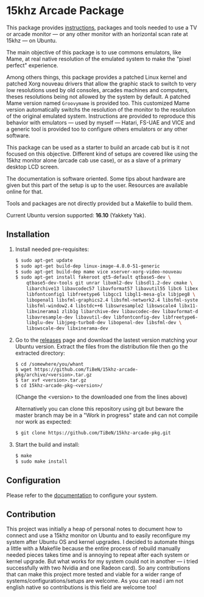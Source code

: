 15khz Arcade Package
====================

This package provides [instructions](doc/15khz-package-documentation.md),
packages and tools needed to use a TV or arcade monitor — or any other
monitor with an horizontal scan rate at 15khz — on Ubuntu.

The main objective of this package is to use commons emulators, like Mame,
at real native resolution of the emulated system to make the "pixel
perfect" experience. 

Among others things, this package provides a patched Linux kernel and
patched Xorg nouveau drivers that allow the graphic stack to switch to very
low resolutions used by old consoles, arcades machines and computers,
theses resolutions being not allowed by the system by default. A patched Mame
version named `Groovymame` is provided too. This customized Mame version
automatically switchs the resolution of the monitor to the resolution of the
original emulated system. Instructions are provided to reproduce this
behavior with emulators — used by myself — Hatari, FS-UAE and VICE and a
generic tool is provided too to configure others emulators or any other 
software.

This package can be used as a starter to build an arcade cab but is it not
focused on this objective. Different kind of setups are covered like using
the 15khz monitor alone (arcade cab use case), or as a slave of a primary
desktop LCD screen.

The documentation is software oriented. Some tips about hardware are given but 
this part of the setup is up to the user. Resources are available online
for that. 

Tools and packages are not directly provided but a Makefile to build them.

Current Ubuntu version supported: **16.10** (Yakkety Yak).

Installation
------------

1.  Install needed pre-requisites:

    ```bash
    $ sudo apt-get update
    $ sudo apt-get build-dep linux-image-4.8.0-51-generic
    $ sudo apt-get build-dep mame vice xserver-xorg-video-nouveau
    $ sudo apt-get install fakeroot qt5-default qtbase5-dev \
        qtbase5-dev-tools git unrar libxml2-dev libsdl1.2-dev cmake \
        libarchive13 libavcodec57 libavformat57 libavutil55 libc6 libexpat1 \
        libfontconfig1 libfreetype6 libgcc1 libgl1-mesa-glx libjpeg8 \
        libopenal1 libsfml-graphics2.4 libsfml-network2.4 libsfml-system2.4 \
        libsfml-window2.4 libstdc++6 libswresample2 libswscale4 libx11-6 \
        libxinerama1 zlib1g libarchive-dev libavcodec-dev libavformat-dev \
        libavresample-dev libavutil-dev libfontconfig-dev libfreetype6-dev \
        libglu-dev libjpeg-turbo8-dev libopenal-dev libsfml-dev \
        libswscale-dev libxinerama-dev
    ```

2.  Go to the
    [releases](https://github.com/TiBeN/15khz-arcade-pkg/releases)
    page and download the lastest version matching your Ubuntu version.
    Extract the files from the distribution file then go the extracted
    directory: 

    ```
    $ cd /somewhere/you/whant
    $ wget https://github.com/TiBeN/15khz-arcade-pkg/archive/<version>.tar.gz
    $ tar xvf <version>.tar.gz
    $ cd 15khz-arcade-pkg-<version>/
    ``` 
    (Change the \<version\> to the downloaded one from the lines above)

    Alternatively you can clone this repository using git but beware
    the master branch may be in a "Work in progress" state and can
    not compile nor work as expected:

    ```bash
    $ git clone https://github.com/TiBeN/15khz-arcade-pkg.git
    ```

3.  Start the build and install:

    ```bash
    $ make
    $ sudo make install
    ```

Configuration
-------------

Please refer to the [documentation](doc/15khz-package-documentation.md) to
configure your system.

Contribution
------------

This project was initially a heap of personal notes to document how to
connect and use a 15khz monitor on Ubuntu and to easily reconfigure my
system after Ubuntu OS and kernel upgrades. I decided to automate things a
little with a Makefile because the entire process of rebuild manually
needed pieces takes time and is annoying to repeat after each system or
kernel upgrade. But what works for my system could not in another — i tried
successfully with two Nvidia and one Radeon card). So any contributions
that can make this project more tested and viable for a wider range of
systems/configurations/setups are welcome. As you can read i am not english
native so contributions is this field are welcome too!
